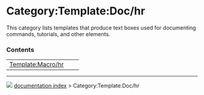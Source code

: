 # Category:Template:Doc/hr
This category lists templates that produce text boxes used for documenting commands, tutorials, and other elements.

### Contents

|     |     |     |
| --- | --- | --- |
| [Template:Macro/hr](Template_Macro/hr.md) |



---
![](images/Button_right.svg) [documentation index](../README.md) > Category:Template:Doc/hr
